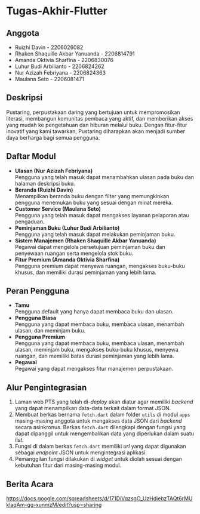 # Tugas-Akhir-Flutter

## Anggota
- Ruizhi Davin - 2206026082
- Rhaken Shaquille Akbar Yanuanda - 2206814791
- Amanda Oktivia Sharfina - 2206830076
- Luhur Budi Arbilianto - 2206824262
- Nur Azizah Febriyana - 2206824363
- Maulana Seto - 2206081471
   
## Deskripsi
Pustaring, perpustakaan daring yang bertujuan untuk mempromosikan literasi, membangun komunitas pembaca yang aktif, dan memberikan akses yang mudah ke pengetahuan dan hiburan melalui buku. Dengan fitur-fitur inovatif yang kami tawarkan, Pustaring diharapkan akan menjadi sumber daya berharga bagi semua pengguna.

## Daftar Modul
- **Ulasan (Nur Azizah Febriyana)**<br>Pengguna yang telah masuk dapat menambahkan ulasan pada buku dan halaman deskripsi buku.
- **Beranda (Ruizhi Davin)**<br>Menampilkan beranda buku dengan filter yang memungkinkan pengguna menemukan buku yang sesuai dengan minat mereka.
- **Customer Service (Maulana Seto)**<br>Pengguna yang telah masuk dapat mengakses layanan pelaporan atau pengaduan.
- **Peminjaman Buku (Luhur Budi Arbilianto)**<br>Pengguna yang telah masuk dapat melakukan peminjaman buku.
- **Sistem Manajemen (Rhaken Shaquille Akbar Yanuanda)**<br>Pegawai dapat mengelola persetujuan peminjaman buku dan penyewaan ruangan serta mengelola stok buku.
- **Fitur Premium (Amanda Oktivia Sharfina)**<br>Pengguna premium dapat menyewa ruangan, mengakses buku-buku khusus, dan memiliki durasi peminjaman yang lebih lama.

## Peran Pengguna
- **Tamu**<br>Pengguna default yang hanya dapat membaca buku dan ulasan.
- **Pengguna Biasa**<br>Pengguna yang dapat membaca buku, membaca ulasan, menambah ulasan, dan meminjam buku.
- **Pengguna Premium**<br>Pengguna yang dapat membaca buku, membaca ulasan, menambah ulasan, meminjam buku, mengakses buku-buku khusus, menyewa ruangan, dan memiliki batas durasi peminjaman yang lebih lama.
- **Pegawai**<br>Pegawai yang dapat mengakses fitur manajemen perpustakaan.

## Alur Pengintegrasian
1. Laman web PTS yang telah di-*deploy* akan diatur agar memiliki *backend* yang dapat menampilkan data-data terkait dalam format JSON. 
2. Membuat berkas bernama `fetch.dart` dalam folder `utils` di modul `apps` masing-masing anggota untuk mengakses data JSON dari *backend* secara asinkronus. Berkas `fetch.dart` dilengkapi dengan fungsi yang dapat dipanggil untuk mengembalikan data yang diperlukan dalam suatu *list*. 
3. Fungsi di dalam berkas `fetch.dart` memiliki *url* yang dapat digunakan sebagai *endpoint* JSON untuk mengintegrasi aplikasi.
4. Pemanggilan fungsi dilakukan di *widget* untuk diolah sesuai dengan kebutuhan fitur dari masing-masing modul.

## Berita Acara
https://docs.google.com/spreadsheets/d/171DiVqzsgO_UzHdiebzTAQt6rMUklaqAm-gg-xunmzM/edit?usp=sharing 
